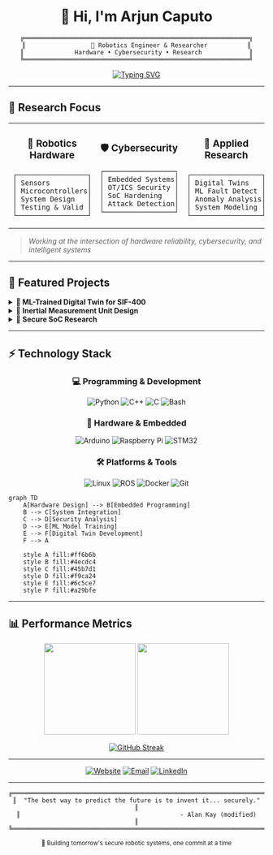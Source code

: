 <div align="center">

# 👋 Hi, I'm Arjun Caputo

```ascii
╔══════════════════════════════════════════════════════════════╗
║                  🎯 Robotics Engineer & Researcher           ║
║              Hardware • Cybersecurity • Research             ║
╚══════════════════════════════════════════════════════════════╝
```

[![Typing SVG](https://readme-typing-svg.herokuapp.com?font=JetBrains+Mono&size=18&duration=3000&pause=1000&color=00F7FF&center=true&vCenter=true&width=600&lines=Designing+secure+%26+reliable+robotic+systems;Building+ML-powered+digital+twins;Researching+embedded+cybersecurity;Hardware+%2B+Software+%3D+Innovation)](https://git.io/typing-svg)

</div>

---

## 🧬 Research Focus

<table>
<tr>
<td width="33%" align="center">

### 🤖 **Robotics Hardware**
```
┌─────────────────┐
│ Sensors         │
│ Microcontrollers│
│ System Design   │
│ Testing & Valid │
└─────────────────┘
```

</td>
<td width="33%" align="center">

### 🛡️ **Cybersecurity**
```
┌─────────────────┐
│ Embedded Systems│
│ OT/ICS Security │
│ SoC Hardening   │
│ Attack Detection│
└─────────────────┘
```

</td>
<td width="33%" align="center">

### 🔬 **Applied Research**
```
┌─────────────────┐
│ Digital Twins   │
│ ML Fault Detect │
│ Anomaly Analysis│
│ System Modeling │
└─────────────────┘
```

</td>
</tr>
</table>

> *Working at the intersection of hardware reliability, cybersecurity, and intelligent systems*

---

## 🚀 Featured Projects

<details>
<summary><b>🧠 ML-Trained Digital Twin for SIF-400</b></summary>

```yaml
Repository: arcaputo/SIF-400-digital-twin
Objective: Pure ML approach to distinguish system faults from cyberattacks
Tech Stack: Python, TensorFlow, Digital Twin Architecture
Status: Active Development
```

**Key Innovation:** Training neural networks to model normal system behavior, enabling real-time detection of both mechanical failures and security breaches through deviation analysis.

</details>

<details>
<summary><b>📡 Inertial Measurement Unit Design</b></summary>

```yaml
Repository: arcaputo/imu-project
Objective: Custom microcontroller-based IMU for robotics positioning
Tech Stack: C++, Embedded C, Sensor Fusion Algorithms
Hardware: MPU-6050, STM32, Custom PCB Design
```

**Technical Focus:** High-precision 6-DOF tracking with Kalman filtering for real-time pose estimation in dynamic environments.

</details>

<details>
<summary><b>🔐 Secure SoC Research</b></summary>

```yaml
Repository: arcaputo/soc-cybersecurity
Objective: Hardening consumer robotics against hardware attacks
Research Areas: Side-channel analysis, secure boot, TEE implementation
Tools: ARM TrustZone, Hardware Security Modules
```

**Research Impact:** Developing practical security architectures for resource-constrained robotic systems.

</details>

---

## ⚡ Technology Stack

<div align="center">

### 💻 **Programming & Development**
![Python](https://img.shields.io/badge/Python-3776AB?style=for-the-badge&logo=python&logoColor=white)
![C++](https://img.shields.io/badge/C++-00599C?style=for-the-badge&logo=cplusplus&logoColor=white)
![C](https://img.shields.io/badge/C-A8B9CC?style=for-the-badge&logo=c&logoColor=black)
![Bash](https://img.shields.io/badge/Bash-4EAA25?style=for-the-badge&logo=gnubash&logoColor=white)

### 🔧 **Hardware & Embedded**
![Arduino](https://img.shields.io/badge/Arduino-00979D?style=for-the-badge&logo=arduino&logoColor=white)
![Raspberry Pi](https://img.shields.io/badge/Raspberry%20Pi-A22846?style=for-the-badge&logo=raspberrypi&logoColor=white)
![STM32](https://img.shields.io/badge/STM32-03234B?style=for-the-badge&logo=stmicroelectronics&logoColor=white)

### 🛠️ **Platforms & Tools**
![Linux](https://img.shields.io/badge/Linux-FCC624?style=for-the-badge&logo=linux&logoColor=black)
![ROS](https://img.shields.io/badge/ROS-22314E?style=for-the-badge&logo=ros&logoColor=white)
![Docker](https://img.shields.io/badge/Docker-2496ED?style=for-the-badge&logo=docker&logoColor=white)
![Git](https://img.shields.io/badge/Git-F05032?style=for-the-badge&logo=git&logoColor=white)

</div>

```mermaid
graph TD
    A[Hardware Design] --> B[Embedded Programming]
    B --> C[System Integration]
    C --> D[Security Analysis]
    D --> E[ML Model Training]
    E --> F[Digital Twin Development]
    F --> A
    
    style A fill:#ff6b6b
    style B fill:#4ecdc4
    style C fill:#45b7d1
    style D fill:#f9ca24
    style E fill:#6c5ce7
    style F fill:#a29bfe
```

---

## 📊 Performance Metrics

<div align="center">

<img height="180em" src="https://github-readme-stats.vercel.app/api?username=arcaputo&show_icons=true&theme=tokyonight&include_all_commits=true&count_private=true"/>
<img height="180em" src="https://github-readme-stats.vercel.app/api/top-langs/?username=arcaputo&layout=compact&theme=tokyonight"/>

</div>

<div align="center">

[![GitHub Streak](https://streak-stats.demolab.com/?user=arcaputo&theme=tokyonight)](https://git.io/streak-stats)

</div>

---


</div>

<div align="center">

[![Website](https://img.shields.io/badge/Portfolio-FF5722?style=for-the-badge&logo=google-chrome&logoColor=white)](https://arjuncaputo.com)
[![Email](https://img.shields.io/badge/Email-D14836?style=for-the-badge&logo=gmail&logoColor=white)](mailto:arjun@arjuncaputo.com)
[![LinkedIn](https://img.shields.io/badge/LinkedIn-0077B5?style=for-the-badge&logo=linkedin&logoColor=white)](https://www.linkedin.com/in/arjuncaputo/)

</div>

---

<div align="center">

```
╔════════════════════════════════════════════════════════════════════════╗
║  "The best way to predict the future is to invent it... securely."     ║
║                                            - Alan Kay (modified)       ║
╚════════════════════════════════════════════════════════════════════════╝
```

<sub>🤖 Building tomorrow's secure robotic systems, one commit at a time</sub>

</div>
